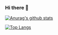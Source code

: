 ### Hi there 👋


[![Anurag's github stats](https://github-readme-stats.vercel.app/api?username=makeittrue&show_icons=true&theme=highcontrast)](https://github.com/anuraghazra/github-readme-stats)

[![Top Langs](https://github-readme-stats.vercel.app/api/top-langs/?username=makeittrue&layout=compact)](https://github.com/anuraghazra/github-readme-stats)

